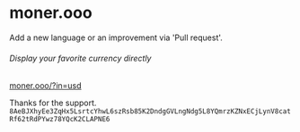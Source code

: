 # moner.ooo
Add a new language or an improvement via 'Pull request'.

###### Display your favorite currency directly
[moner.ooo/?in=usd](https://moner.ooo/?in=usd)


Thanks for the support.
`8AeBJXhyEe3ZqHx5LsrtcYhwL6szRsb85K2DndgGVLngNdg5L8YQmrzKZNxECjLynV8catRf62tRdPYwz78YQcK2CLAPNE6`
